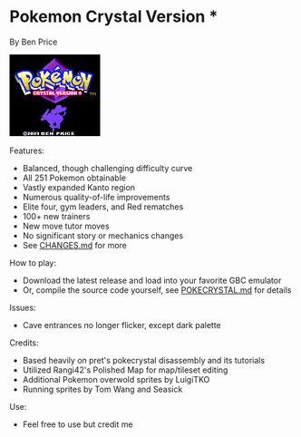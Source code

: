 # Pokemon Crystal Version *
By Ben Price

![img](screenshots/titlescreen.png)

Features:

- Balanced, though challenging difficulty curve
- All 251 Pokemon obtainable
- Vastly expanded Kanto region
- Numerous quality-of-life improvements
- Elite four, gym leaders, and Red rematches
- 100+ new trainers
- New move tutor moves
- No significant story or mechanics changes
- See [CHANGES.md](CHANGES.md) for more

How to play:
- Download the latest release and load into your favorite GBC emulator
- Or, compile the source code yourself, see [POKECRYSTAL.md](POKECRYSTAL.md) for details

Issues:
- Cave entrances no longer flicker, except dark palette

Credits:
- Based heavily on pret's pokecrystal disassembly and its tutorials
- Utilized Rangi42's Polished Map for map/tileset editing
- Additional Pokemon overwold sprites by LuigiTKO
- Running sprites by Tom Wang and Seasick

Use:
- Feel free to use but credit me
  
